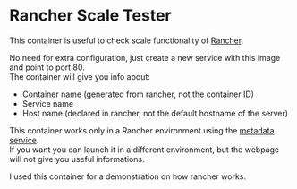 # Rancher Scale Tester

This container is useful to check scale functionality of [Rancher](http://rancher.com/rancher/).   
   
No need for extra configuration, just create a new service with this image and point to port 80.   
The container will give you info about:   
- Container name (generated from rancher, not the container ID)
- Service name
- Host name (declared in rancher, not the default hostname of the server)
   
This container works only in a Rancher environment using the [metadata service](https://docs.rancher.com/rancher/v1.5/en/rancher-services/metadata-service/).   
If you want you can launch it in a different environment, but the webpage will not give you useful informations.   
   
I used this container for a demonstration on how rancher works.   
 
